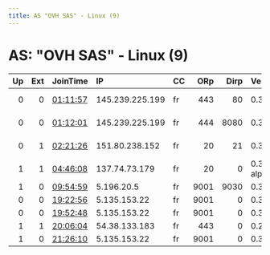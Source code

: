 ```yaml
---
title: AS "OVH SAS" - Linux (9)
---
```


# AS: "OVH SAS" - Linux (9)

|   Up |   Ext | JoinTime                                                                                   | IP              | CC   |   ORp |   Dirp | Version       | Contact                      | Nickname       |   eFamMembers |
|-----:|------:|:-------------------------------------------------------------------------------------------|:----------------|:-----|------:|-------:|:--------------|:-----------------------------|:---------------|--------------:|
|    0 |     0 | [01:11:57](https://atlas.torproject.org/#details/C8953398BAFBA0FF1C9F83F19EF71262E947F9A7) | 145.239.225.199 | fr   |   443 |     80 | 0.3.2.9       | 0x8D6AD76E Admin &lt;admin A | turingexit     |             2 |
|    0 |     0 | [01:12:01](https://atlas.torproject.org/#details/8FF0B5BD7AE8A20DD2033E06053EE7B8BA609FAA) | 145.239.225.199 | fr   |   444 |   8080 | 0.3.2.9       | 0x8D6AD76E Admin &lt;admin A | turingexit     |             2 |
|    0 |     1 | [02:21:26](https://atlas.torproject.org/#details/B5EF2650618FB3303823A9EF62C2D3FA09DEB056) | 151.80.238.152  | fr   |    20 |     21 | 0.3.1.9       | abuse@to-surf-and-protect    | niftyplainsrat |            27 |
|    1 |     1 | [04:46:08](https://atlas.torproject.org/#details/F9277865A56BD8046FD28F78BB237CD5B4DBB3FE) | 137.74.73.179   | fr   |    20 |      0 | 0.3.3.2-alpha | abuse@to-surf-and-protect    | niftyrockrat   |            27 |
|    1 |     0 | [09:54:59](https://atlas.torproject.org/#details/F5C211F9AEC852ADF1C546C1E0CF2AD120AB0609) | 5.196.20.5      | fr   |  9001 |   9030 | 0.3.2.9       | None                         | ZaeziPfupf     |             1 |
|    0 |     0 | [19:22:56](https://atlas.torproject.org/#details/223373DBF892F189AA8AF353DDF35A08E0942539) | 5.135.153.22    | fr   |  9001 |      0 | 0.3.2.9       | laborde.joris@gmail.com      | boby           |             1 |
|    0 |     0 | [19:52:48](https://atlas.torproject.org/#details/35D53078FFBE3424231FAE06A98FEE20E5ABAA93) | 5.135.153.22    | fr   |  9001 |      0 | 0.3.2.9       | laborde.joris@gmail.com      | boby           |             1 |
|    1 |     1 | [20:06:04](https://atlas.torproject.org/#details/530144A02A6BE99D0BD2194F4BC39BCAE7EC0764) | 54.38.133.183   | fr   |   443 |      0 | 0.2.9.14      | None                         | DoctorBrown    |             1 |
|    1 |     0 | [21:26:10](https://atlas.torproject.org/#details/80B156694F2BC464319731797DDEF64C63AF41F9) | 5.135.153.22    | fr   |  9001 |      0 | 0.3.2.9       | laborde.joris@gmail.com      | boby           |             1 |
